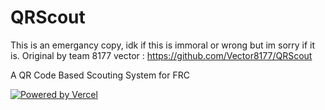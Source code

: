 # QRScout

This is an emergancy copy, idk if this is immoral or wrong but im sorry if it is.  Original by team 8177 vector : https://github.com/Vector8177/QRScout

A QR Code Based Scouting System for FRC

[![Powered by Vercel](/powered-by-vercel.svg 'Powered by Vercel')](https://vercel.com/?utm_source=iraiders&utm_campaign=oss)
